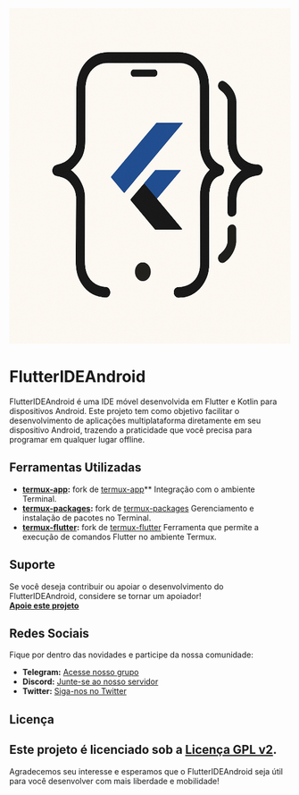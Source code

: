 <img src="https://raw.githubusercontent.com/FlutterIDEAndroid/.github/refs/heads/main/profile/45310d81-82fc-42cc-9089-88382d850e66%20(1).png" alt="Texto Alternativo" width="600" height="600" />


# FlutterIDEAndroid

FlutterIDEAndroid é uma IDE móvel desenvolvida em Flutter e Kotlin para dispositivos Android. Este projeto tem como objetivo facilitar o desenvolvimento de aplicações multiplataforma diretamente em seu dispositivo Android, trazendo a praticidade que você precisa para programar em qualquer lugar offline.

## Ferramentas Utilizadas

- **[termux-app](https://github.com/FlutterIDEAndroid/termux-app):** fork de [termux-app](https://github.com/termux/termux-app)** Integração com o ambiente Terminal.
- **[termux-packages](https://github.com/FlutterIDEAndroid/termux-packages):** fork de [termux-packages](https://github.com/termux/termux-packages) Gerenciamento e instalação de pacotes no Terminal.
- **[termux-flutter](https://github.com/mumumusuc/termux-flutter):** fork de [termux-flutter](https://github.com/mumumusuc/termux-flutter) Ferramenta que permite a execução de comandos Flutter no ambiente Termux.

## Suporte

Se você deseja contribuir ou apoiar o desenvolvimento do FlutterIDEAndroid, considere se tornar um apoiador!  
[**Apoie este projeto**](https://link-para-apoiadores.com)

## Redes Sociais

Fique por dentro das novidades e participe da nossa comunidade:

- **Telegram:** [Acesse nosso grupo](https://t.me/seu_grupo_telegram)
- **Discord:** [Junte-se ao nosso servidor](https://discord.gg/seu_convite)
- **Twitter:** [Siga-nos no Twitter](https://twitter.com/seu_perfil)

## Licença

Este projeto é licenciado sob a [Licença GPL v2](https://chatgpt.com/c/LICENSE).
---

Agradecemos seu interesse e esperamos que o FlutterIDEAndroid seja útil para você desenvolver com mais liberdade e mobilidade!
